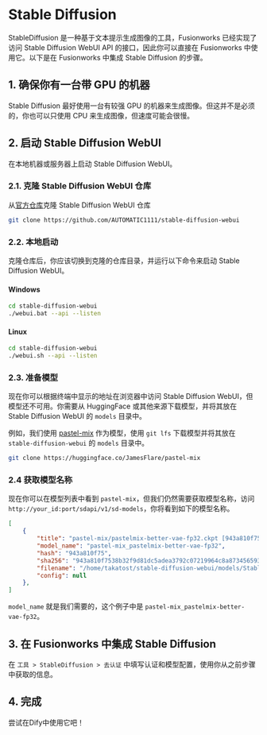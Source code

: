 # Stable Diffusion
StableDiffusion 是一种基于文本提示生成图像的工具，Fusionworks 已经实现了访问 Stable Diffusion WebUI API 的接口，因此你可以直接在 Fusionworks 中使用它。以下是在 Fusionworks 中集成 Stable Diffusion 的步骤。

## 1. 确保你有一台带 GPU 的机器
Stable Diffusion 最好使用一台有较强 GPU 的机器来生成图像。但这并不是必须的，你也可以只使用 CPU 来生成图像，但速度可能会很慢。

## 2. 启动 Stable Diffusion WebUI
在本地机器或服务器上启动 Stable Diffusion WebUI。

### 2.1. 克隆 Stable Diffusion WebUI 仓库
从[官方仓库](https://github.com/AUTOMATIC1111/stable-diffusion-webui)克隆 Stable Diffusion WebUI 仓库
    
```bash
git clone https://github.com/AUTOMATIC1111/stable-diffusion-webui
```

### 2.2. 本地启动
克隆仓库后，你应该切换到克隆的仓库目录，并运行以下命令来启动 Stable Diffusion WebUI。

#### Windows
```bash
cd stable-diffusion-webui
./webui.bat --api --listen
```

#### Linux
```bash
cd stable-diffusion-webui
./webui.sh --api --listen
```

### 2.3. 准备模型
现在你可以根据终端中显示的地址在浏览器中访问 Stable Diffusion WebUI，但模型还不可用。你需要从 HuggingFace 或其他来源下载模型，并将其放在 Stable Diffusion WebUI 的 `models` 目录中。

例如，我们使用 [pastel-mix](https://huggingface.co/JamesFlare/pastel-mix) 作为模型，使用 `git lfs` 下载模型并将其放在 `stable-diffusion-webui` 的 `models` 目录中。

```bash
git clone https://huggingface.co/JamesFlare/pastel-mix
```

### 2.4 获取模型名称
现在你可以在模型列表中看到 `pastel-mix`，但我们仍然需要获取模型名称，访问 `http://your_id:port/sdapi/v1/sd-models`，你将看到如下的模型名称。

```json
[
    {
        "title": "pastel-mix/pastelmix-better-vae-fp32.ckpt [943a810f75]",
        "model_name": "pastel-mix_pastelmix-better-vae-fp32",
        "hash": "943a810f75",
        "sha256": "943a810f7538b32f9d81dc5adea3792c07219964c8a8734565931fcec90d762d",
        "filename": "/home/takatost/stable-diffusion-webui/models/Stable-diffusion/pastel-mix/pastelmix-better-vae-fp32.ckpt",
        "config": null
    },
]
```

`model_name` 就是我们需要的，这个例子中是 `pastel-mix_pastelmix-better-vae-fp32`。

## 3. 在 Fusionworks 中集成 Stable Diffusion
在 `工具 > StableDiffusion > 去认证` 中填写认证和模型配置，使用你从之前步骤中获取的信息。

## 4. 完成

尝试在Dify中使用它吧！

